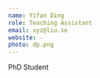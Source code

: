 ```yaml
---
name: Yifan Ding
role: Teaching Assistant
email: xyz@liu.se
website: -
photo: dp.png
---
```

PhD Student

